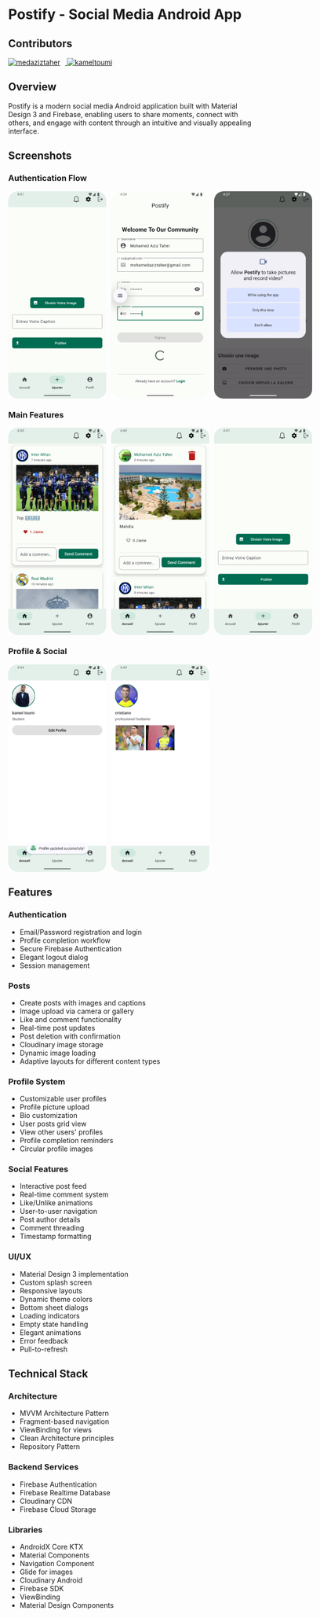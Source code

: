 # Postify - Social Media Android App

## Contributors

<a href="https://github.com/medaziztaher">
  <img src="https://avatars.githubusercontent.com/u/202412781?v=4" width="150px" style="margin-right: 10px;" alt="medaziztaher"/>
</a>
<a href="https://github.com/kamel-toumi">
  <img src="https://avatars.githubusercontent.com/u/73285732?v=4" width="150px" style="margin-right: 10px;" alt="kameltoumi"/>
</a>


## Overview
Postify is a modern social media Android application built with Material Design 3 and Firebase, enabling users to share moments, connect with others, and engage with content through an intuitive and visually appealing interface.

## Screenshots

### Authentication Flow
<div style="display: flex; gap: 10px;">
    <img src="app/src/main/assets/addPost.png" width="200" alt="Login Screen"/>
    <img src="app/src/main/assets/signup.png" width="200" alt="Sign Up Screen"/>
    <img src="app/src/main/assets/permission.png" width="200" alt="Profile Completion"/>
</div>

### Main Features
<div style="display: flex; gap: 10px;">
    <img src="app/src/main/assets/home.png" width="200" alt="Home Feed"/>
    <img src="app/src/main/assets/post.png" width="200" alt="Post Detail"/>
    <img src="app/src/main/assets/addPost.png" width="200" alt="Create Post"/>
</div>

### Profile & Social
<div style="display: flex; gap: 10px;">
    <img src="app/src/main/assets/profileScreen.png" width="200" alt="Profile Screen"/>
    <img src="app/src/main/assets/othersProfileScreen.png" width="200" alt="Other User Profile"/>
</div>


## Features

### Authentication
- Email/Password registration and login
- Profile completion workflow
- Secure Firebase Authentication
- Elegant logout dialog
- Session management

### Posts
- Create posts with images and captions
- Image upload via camera or gallery
- Like and comment functionality
- Real-time post updates
- Post deletion with confirmation
- Cloudinary image storage
- Dynamic image loading
- Adaptive layouts for different content types

### Profile System
- Customizable user profiles
- Profile picture upload
- Bio customization
- User posts grid view
- View other users' profiles
- Profile completion reminders
- Circular profile images

### Social Features
- Interactive post feed
- Real-time comment system
- Like/Unlike animations
- User-to-user navigation
- Post author details
- Comment threading
- Timestamp formatting

### UI/UX
- Material Design 3 implementation
- Custom splash screen
- Responsive layouts
- Dynamic theme colors
- Bottom sheet dialogs
- Loading indicators
- Empty state handling
- Elegant animations
- Error feedback
- Pull-to-refresh

## Technical Stack

### Architecture
- MVVM Architecture Pattern
- Fragment-based navigation
- ViewBinding for views
- Clean Architecture principles
- Repository Pattern

### Backend Services
- Firebase Authentication
- Firebase Realtime Database
- Cloudinary CDN
- Firebase Cloud Storage

### Libraries
- AndroidX Core KTX
- Material Components
- Navigation Component
- Glide for images
- Cloudinary Android
- Firebase SDK
- ViewBinding
- Material Design Components



